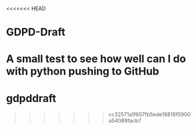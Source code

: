 <<<<<<< HEAD
# GDPD-Draft
A small test to see how well can I do with python pushing to GitHub
=======
# gdpddraft
>>>>>>> cc32571a1f607fb5ede18818f5900a54089facb7
